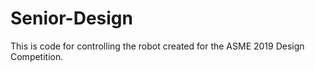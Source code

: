 # Senior-Design

This is code for controlling the robot created for the ASME 2019 Design Competition.
